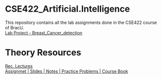 # CSE422_Artificial.Intelligence
This repository contains all the lab assignments done in the CSE422 course of BracU. <br>
[Lab Project - Breast_Cancer_detection](https://github.com/ShababAhmedd/CSE422_AI_Project)

# Theory Resources
[Rec. Lectures](https://youtube.com/playlist?list=PLtQXTSdoymQd068ZzJ1LTj0yL6AuOzKeE&si=gCQ_M3N-POobmvcH) <br>
[Assignmet | Slides | Notes | Practice Problems | Course Book](https://drive.google.com/drive/folders/1EkVlNGglQdDTgU49gbI_qABrgdZe2eK5?usp=share_link)
